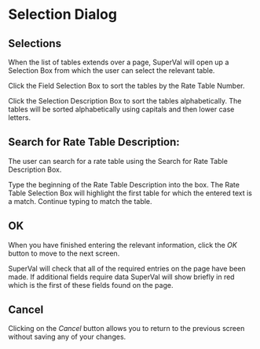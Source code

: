 # Selection Dialog



## Selections

When the list of tables extends over a page, SuperVal will open up a
Selection Box from which the user can select the relevant table.

Click the Field Selection Box to sort the tables by the Rate Table
Number.

Click the Selection Description Box to sort the tables alphabetically.
The tables will be sorted alphabetically using capitals and then lower
case letters.

## Search for Rate Table Description:

The user can search for a rate table using the Search for Rate Table
Description Box.

Type the beginning of the Rate Table Description into the box. The Rate
Table Selection Box will highlight the first table for which the entered
text is a match. Continue typing to match the table.

## OK

When you have finished entering the relevant information, click the _OK_
button to move to the next screen.

SuperVal will check that all of the required entries on the page have
been made. If additional fields require data SuperVal will show briefly
in red which is the first of these fields found on the page.

## Cancel

Clicking on the _Cancel_ button allows you to return to the previous
screen without saving any of your changes.